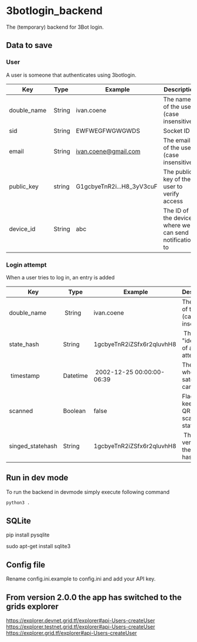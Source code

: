 # 3botlogin_backend

The (temporary) backend for 3Bot login.

## Data to save

### User

A user is someone that authenticates using 3botlogin.

| Key | Type | Example | Description |
| --- | --- | --- | --- |
| double_name | String | ivan.coene | The name of the user (case insensitive) |
| sid | String | EWFWEGFWGWGWDS | Socket ID |
| email | String | <ivan.coene@gmail.com> | The email of the user (case insensitive) |
| public_key | string | G1gcbyeTnR2i...H8_3yV3cuF | The public key of the user to verify access |
| device_id | String | abc | The ID of the device where we can send notifications to |

### Login attempt

When a user tries to log in, an entry is added

| Key | Type | Example | Description |
| --- | --- | --- | --- |
| double_name | String | ivan.coene | The name of the user (case insensitive) |  
| state_hash | String | 1gcbyeTnR2iZSfx6r2qIuvhH8 | The "identifier" of a login-attempt |
| timestamp | Datetime | 2002-12-25 00:00:00-06:39 | The time when this satehash came in |
| scanned | Boolean | false | Flag to keep the QR-scanned state |
| singed_statehash | String | 1gcbyeTnR2iZSfx6r2qIuvhH8 | The signed version of the state hash|

## Run in dev mode

To run the backend in devmode simply execute following command

```bash
python3 .
```

## SQLite

pip install pysqlite

sudo apt-get install sqlite3

## Config file

Rename config.ini.example to config.ini and add your API key.

## From version 2.0.0 the app has switched to the grids explorer

<https://explorer.devnet.grid.tf/explorer#api-Users-createUser>
<https://explorer.testnet.grid.tf/explorer#api-Users-createUser>
<https://explorer.grid.tf/explorer#api-Users-createUser>
